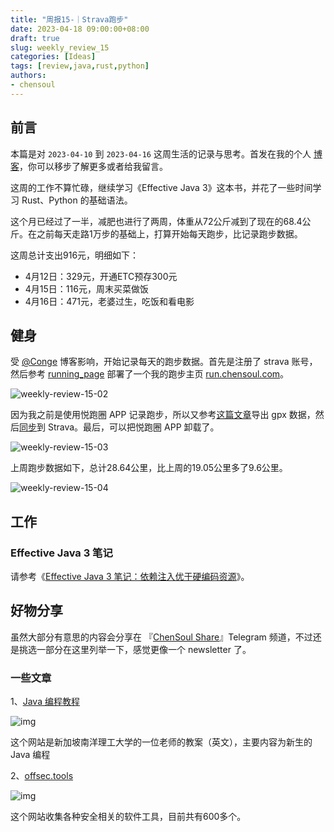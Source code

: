 ```yaml
---
title: "周报15-｜Strava跑步"
date: 2023-04-18 09:00:00+08:00
draft: true
slug: weekly_review_15
categories: [Ideas]
tags: [review,java,rust,python]
authors:
- chensoul
---
```


## 前言

本篇是对 `2023-04-10` 到 `2023-04-16` 这周生活的记录与思考。首发在我的个人 [博客](https://blog.chensoul.com/)，你可以移步了解更多或者给我留言。

这周的工作不算忙碌，继续学习《Effective Java 3》这本书，并花了一些时间学习 Rust、Python 的基础语法。

这个月已经过了一半，减肥也进行了两周，体重从72公斤减到了现在的68.4公斤。在之前每天走路1万步的基础上，打算开始每天跑步，比记录跑步数据。

这周总计支出916元，明细如下：

- 4月12日：329元，开通ETC预存300元
- 4月15日：116元，周末买菜做饭
- 4月16日：471元，老婆过生，吃饭和看电影



## 健身

受 [@Conge](https://conge.livingwithfcs.org/) 博客影响，开始记录每天的跑步数据。首先是注册了 strava 账号，然后参考 [running_page](https://github.com/yihong0618/running_page) 部署了一个我的跑步主页 [run.chensoul.com](https://run.chensoul.com/)。

![weekly-review-15-02](https://chensoul.oss-cn-hangzhou.aliyuncs.com/images/weekly-review-15-02.png)

因为我之前是使用悦跑圈 APP 记录跑步，所以又参考[这篇文章](https://github.com/yihong0618/running_page/blob/master/README-CN.md#joyrun%E6%82%A6%E8%B7%91%E5%9C%88)导出 gpx 数据，然后[同步](https://github.com/yihong0618/running_page/blob/master/README-CN.md#gpx_to_strava)到 Strava。最后，可以把悦跑圈 APP 卸载了。

![weekly-review-15-03](https://chensoul.oss-cn-hangzhou.aliyuncs.com/images/weekly-review-15-03.png)

上周跑步数据如下，总计28.64公里，比上周的19.05公里多了9.6公里。

![weekly-review-15-04](https://chensoul.oss-cn-hangzhou.aliyuncs.com/images/weekly-review-15-04.png)



## 工作

### Effective Java 3 笔记

请参考《[Effective Java 3 笔记：依赖注入优于硬编码资源](/posts/2023/04/17/prefer-dependency-injection-to-hardwiring-resources)》。



## 好物分享

虽然大部分有意思的内容会分享在 『[ChenSoul Share](https://t.me/chensoul_share)』Telegram 频道，不过还是挑选一部分在这里列举一下，感觉更像一个 newsletter 了。

### 一些文章

1、[Java 编程教程](https://www3.ntu.edu.sg/home/ehchua/programming/index.html)

![img](https://cdn.beekka.com/blogimg/asset/202301/bg2023011504.webp)

这个网站是新加坡南洋理工大学的一位老师的教案（英文），主要内容为新生的 Java 编程

2、[offsec.tools](https://offsec.tools/)

![img](https://cdn.beekka.com/blogimg/asset/202301/bg2023012101.webp)

这个网站收集各种安全相关的软件工具，目前共有600多个。
